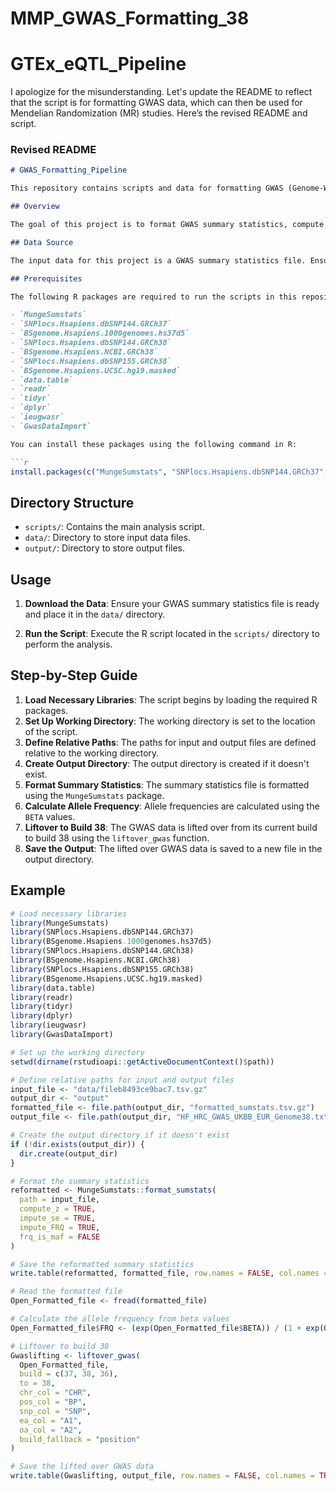# MMP_GWAS_Formatting_38
# GTEx_eQTL_Pipeline

I apologize for the misunderstanding. Let's update the README to reflect that the script is for formatting GWAS data, which can then be used for Mendelian Randomization (MR) studies. Here’s the revised README and script.

### Revised README

```markdown
# GWAS_Formatting_Pipeline

This repository contains scripts and data for formatting GWAS (Genome-Wide Association Study) summary statistics, preparing them for further analysis such as Mendelian Randomization (MR) studies.

## Overview

The goal of this project is to format GWAS summary statistics, compute necessary metrics like Z-scores and allele frequencies, and lift over genomic coordinates to a consistent build (GRCh38). This prepares the data for downstream analysis, including MR studies.

## Data Source

The input data for this project is a GWAS summary statistics file. Ensure that your GWAS data is in a tab-delimited format with columns such as chromosome (CHR), base pair position (BP), SNP ID, effect allele (A1), other allele (A2), beta, and standard error (SE).

## Prerequisites

The following R packages are required to run the scripts in this repository:

- `MungeSumstats`
- `SNPlocs.Hsapiens.dbSNP144.GRCh37`
- `BSgenome.Hsapiens.1000genomes.hs37d5`
- `SNPlocs.Hsapiens.dbSNP144.GRCh38`
- `BSgenome.Hsapiens.NCBI.GRCh38`
- `SNPlocs.Hsapiens.dbSNP155.GRCh38`
- `BSgenome.Hsapiens.UCSC.hg19.masked`
- `data.table`
- `readr`
- `tidyr`
- `dplyr`
- `ieugwasr`
- `GwasDataImport`

You can install these packages using the following command in R:

```r
install.packages(c("MungeSumstats", "SNPlocs.Hsapiens.dbSNP144.GRCh37", "BSgenome.Hsapiens.1000genomes.hs37d5", "SNPlocs.Hsapiens.dbSNP144.GRCh38", "BSgenome.Hsapiens.NCBI.GRCh38", "SNPlocs.Hsapiens.dbSNP155.GRCh38", "BSgenome.Hsapiens.UCSC.hg19.masked", "data.table", "readr", "tidyr", "dplyr", "ieugwasr", "GwasDataImport"))
```

## Directory Structure

- `scripts/`: Contains the main analysis script.
- `data/`: Directory to store input data files.
- `output/`: Directory to store output files.

## Usage

1. **Download the Data**: Ensure your GWAS summary statistics file is ready and place it in the `data/` directory.

2. **Run the Script**: Execute the R script located in the `scripts/` directory to perform the analysis.

## Step-by-Step Guide

1. **Load Necessary Libraries**: The script begins by loading the required R packages.
2. **Set Up Working Directory**: The working directory is set to the location of the script.
3. **Define Relative Paths**: The paths for input and output files are defined relative to the working directory.
4. **Create Output Directory**: The output directory is created if it doesn't exist.
5. **Format Summary Statistics**: The summary statistics file is formatted using the `MungeSumstats` package.
6. **Calculate Allele Frequency**: Allele frequencies are calculated using the `BETA` values.
7. **Liftover to Build 38**: The GWAS data is lifted over from its current build to build 38 using the `liftover_gwas` function.
8. **Save the Output**: The lifted over GWAS data is saved to a new file in the output directory.

## Example

```r
# Load necessary libraries
library(MungeSumstats)
library(SNPlocs.Hsapiens.dbSNP144.GRCh37)
library(BSgenome.Hsapiens.1000genomes.hs37d5)
library(SNPlocs.Hsapiens.dbSNP144.GRCh38)
library(BSgenome.Hsapiens.NCBI.GRCh38)
library(SNPlocs.Hsapiens.dbSNP155.GRCh38)
library(BSgenome.Hsapiens.UCSC.hg19.masked)
library(data.table)
library(readr)
library(tidyr)
library(dplyr)
library(ieugwasr)
library(GwasDataImport)

# Set up the working directory
setwd(dirname(rstudioapi::getActiveDocumentContext()$path))

# Define relative paths for input and output files
input_file <- "data/fileb8493ce9bac7.tsv.gz"
output_dir <- "output"
formatted_file <- file.path(output_dir, "formatted_sumstats.tsv.gz")
output_file <- file.path(output_dir, "HF_HRC_GWAS_UKBB_EUR_Genome38.txt")

# Create the output directory if it doesn't exist
if (!dir.exists(output_dir)) {
  dir.create(output_dir)
}

# Format the summary statistics
reformatted <- MungeSumstats::format_sumstats(
  path = input_file,
  compute_z = TRUE,
  impute_se = TRUE,
  impute_FRQ = TRUE,
  frq_is_maf = FALSE
)

# Save the reformatted summary statistics
write.table(reformatted, formatted_file, row.names = FALSE, col.names = TRUE, sep = "\t")

# Read the formatted file
Open_Formatted_file <- fread(formatted_file)

# Calculate the allele frequency from beta values
Open_Formatted_file$FRQ <- (exp(Open_Formatted_file$BETA)) / (1 + exp(Open_Formatted_file$BETA))

# Liftover to build 38
Gwaslifting <- liftover_gwas(
  Open_Formatted_file,
  build = c(37, 38, 36),
  to = 38,
  chr_col = "CHR",
  pos_col = "BP",
  snp_col = "SNP",
  ea_col = "A1",
  oa_col = "A2",
  build_fallback = "position"
)

# Save the lifted over GWAS data
write.table(Gwaslifting, output_file, row.names = FALSE, col.names = TRUE, sep = "\t")
```

